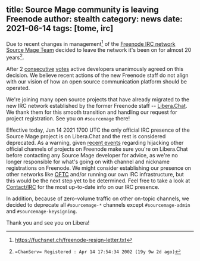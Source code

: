 title: Source Mage community is leaving Freenode
author: stealth
category: news
date: 2021-06-14
tags: [tome, irc]
---
Due to recent changes in management[^0] of the [Freenode IRC network](https://freenode.net) [Source Mage Team](/Developers) decided to leave the network it's been on for almost 20 years[^1].

After 2 [consecutive](https://lists.ibiblio.org/pipermail/sm-discuss/2021-May/022481.html) [votes](https://lists.ibiblio.org/pipermail/sm-discuss/2021-May/022484.html) active developers unanimously agreed on this decision. We believe recent actions of the new Freenode staff do not align with our vision of how an open source communication platform should be operated.

We're joining many open source projects that have already migrated to the new IRC network established by the former Freenode staff -- [Libera.Chat](https://libera.chat). We thank them for this smooth transition and handling our request for project registration. See you on `#sourcemage` there!

Effective today, Jun 14 2021 1700 UTC the only official IRC presence of the Source Mage project is on Libera.Chat and the rest is considered deprecated. As a warning, given [recent events](https://linux.chat/linux-on-freenode/) regarding hijacking other official channels of projects on Freenode make sure you're on Libera.Chat before contacting any Source Mage developer for advice, as we're no longer responsible for what's going on with channel and nickname registrations on Freenode. We might consider establishing our presence on other networks like [OFTC](https://oftc.net) and/or running our own IRC infrastructure, but this would be the next step yet to be determined. Feel free to take a look at [Contact/IRC](/Contact/IRC) for the most up-to-date info on our IRC presence.

In addition, because of zero-volume traffic on other on-topic channels, we decided to deprecate all `#sourcemage-*` channels except `#sourcemage-admin` and `#sourcemage-keysigning`.

Thank you and see you on Libera!

[^0]: <https://fuchsnet.ch/freenode-resign-letter.txt>
[^1]: `=ChanServ= Registered : Apr 14 17:54:34 2002 (19y 9w 2d ago)`
